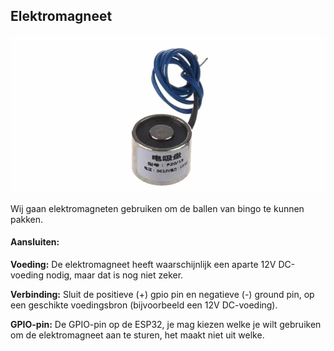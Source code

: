 ## Elektromagneet

![electromagneet](../assets/elektroimage.png)

Wij gaan elektromagneten gebruiken om de ballen van bingo te kunnen pakken.

#### **Aansluiten:**

**Voeding:** De elektromagneet heeft waarschijnlijk een aparte 12V DC-voeding nodig, maar dat is nog niet zeker.

**Verbinding:** Sluit de positieve (+) gpio pin en negatieve (-) ground pin, op een geschikte voedingsbron (bijvoorbeeld een 12V DC-voeding). 

**GPIO-pin:** De GPIO-pin op de ESP32, je mag kiezen welke je wilt gebruiken om de elektromagneet aan te sturen, het maakt niet uit welke. 
